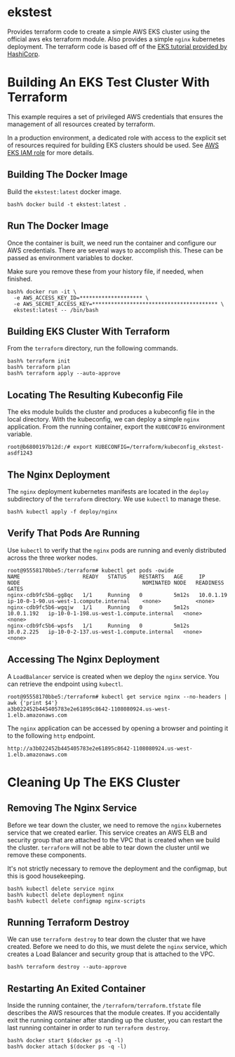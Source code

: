 # ekstest

Provides terraform code to create a simple AWS EKS cluster using the official aws eks terraform module. Also provides a simple `nginx` kubernetes deployment. The terraform code is based off of the [EKS tutorial provided by HashiCorp](https://learn.hashicorp.com/tutorials/terraform/eks).

# Building An EKS Test Cluster With Terraform

This example requires a set of privileged AWS credentials that ensures the management of all resources created by terraform. 

In a production environment, a dedicated role with access to the explicit set of resources required for building EKS clusters should be used.
See [AWS EKS IAM role](https://docs.aws.amazon.com/eks/latest/userguide/service_IAM_role.html) for more details.

## Building The Docker Image

Build the `ekstest:latest` docker image.
```
bash% docker build -t ekstest:latest .
```
## Run The Docker Image

Once the container is built, we need run the container and configure our AWS credentials. There are several ways to accomplish this. These can be passed as environment variables to docker.

Make sure you remove these from your history file, if needed, when finished.
```
bash% docker run -it \
  -e AWS_ACCESS_KEY_ID=******************** \
  -e AWS_SECRET_ACCESS_KEY=**************************************** \
  ekstest:latest -- /bin/bash
```
## Building EKS Cluster With Terraform

From the `terraform` directory, run the following commands. 
```
bash% terraform init
bash% terraform plan
bash% terraform apply --auto-approve
```
## Locating The Resulting Kubeconfig File

The eks module builds the cluster and produces a kubeconfig file in the local directory. With the kubeconfig, we can deploy a simple `nginx` application. From the running container, export the `KUBECONFIG` environment variable.
```
root@b6800197b12d:/# export KUBECONFIG=/terraform/kubeconfig_ekstest-asdf1243
```
## The Nginx Deployment

The `nginx` deployment kubernetes manifests are located in the `deploy` subdirectory of the `terraform` directory. We use `kubectl` to manage these.
```
bash% kubectl apply -f deploy/nginx
```
## Verify That Pods Are Running

Use `kubectl` to verify that the `nginx` pods are running and evenly distributed across the three worker nodes.
```
root@95558170bbe5:/terraform# kubectl get pods -owide
NAME                    READY   STATUS    RESTARTS   AGE     IP           NODE                                       NOMINATED NODE   READINESS GATES
nginx-cdb9fc5b6-gg8qc   1/1     Running   0          5m12s   10.0.1.19    ip-10-0-1-90.us-west-1.compute.internal    <none>           <none>
nginx-cdb9fc5b6-wgqjw   1/1     Running   0          5m12s   10.0.1.192   ip-10-0-1-198.us-west-1.compute.internal   <none>           <none>
nginx-cdb9fc5b6-wpsfs   1/1     Running   0          5m12s   10.0.2.225   ip-10-0-2-137.us-west-1.compute.internal   <none>           <none>
```
## Accessing The Nginx Deployment

A `LoadBalancer` service is created when we deploy the `nginx` service. You can retrieve the endpoint using `kubectl`.
```
root@95558170bbe5:/terraform# kubectl get service nginx --no-headers | awk {'print $4'}
a3b022452b445405783e2e61895c8642-1108080924.us-west-1.elb.amazonaws.com
```
The `nginx` application can be accessed by opening a browser and pointing it to the following `http` endpoint.
```
http://a3b022452b445405783e2e61895c8642-1108080924.us-west-1.elb.amazonaws.com
```
# Cleaning Up The EKS Cluster

## Removing The Nginx Service

Before we tear down the cluster, we need to remove the `nginx` kubernetes service that we created earlier. This service creates an AWS ELB and security group that are attached to the VPC that is created when we build the cluster. `terraform` will not be able to tear down the cluster until we remove these components.

It's not strictly necessary to remove the deployment and the configmap, but this is good housekeeping.
```
bash% kubectl delete service nginx
bash% kubectl delete deployment nginx
bash% kubectl delete configmap nginx-scripts
```
## Running Terraform Destroy

We can use `terraform destroy` to tear down the cluster that we have created. Before we need to do this, we must delete the `nginx` service, which creates a Load Balancer and security group that is attached to the VPC.
```
bash% terraform destroy --auto-approve
```
## Restarting An Exited Container

Inside the running container, the `/terraform/terraform.tfstate` file describes the AWS resources that the module creates. If you accidentally exit the running container after standing up the cluster, you can restart the last running container in order to run `terraform destroy`.
```
bash% docker start $(docker ps -q -l)
bash% docker attach $(docker ps -q -l)
```

